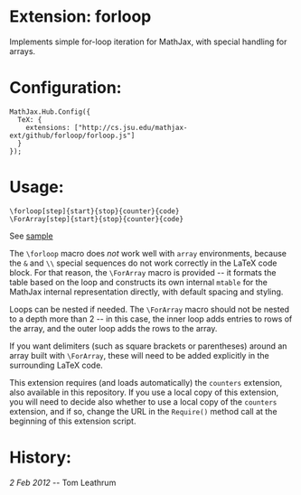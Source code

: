 # Extension: forloop

Implements simple for-loop iteration for MathJax, with special handling for arrays.

# Configuration:

    MathJax.Hub.Config({
      TeX: {
        extensions: ["http://cs.jsu.edu/mathjax-ext/github/forloop/forloop.js"]
      }
    });

# Usage:

    \forloop[step]{start}{stop}{counter}{code}
    \ForArray[step]{start}{stop}{counter}{code}

See [sample](http://leathrum.github.com/mathjax-ext-contrib/forloop/sample.html)

The `\forloop` macro does *not* work well with `array` environments, because
the `&` and `\\` special sequences do not work correctly in the LaTeX code
block.  For that reason, the `\ForArray` macro is provided -- it formats the
table based on the loop and constructs its own internal `mtable` for the
MathJax internal representation directly, with default spacing and styling.

Loops can be nested if needed.  The `\ForArray` macro should not be nested
to a depth more than 2 -- in this case, the inner loop adds entries to rows
of the array, and the outer loop adds the rows to the array.

If you want delimiters (such as square brackets or parentheses) around an
array built with `\ForArray`, these will need to be added explicitly in
the surrounding LaTeX code.

This extension requires (and loads automatically) the `counters` extension,
also available in this repository.  If you use a local copy of this
extension, you will need to decide also whether to use a local copy of
the `counters` extension, and if so, change the URL in the `Require()`
method call at the beginning of this extension script.

# History:

*2 Feb 2012* -- Tom Leathrum  


